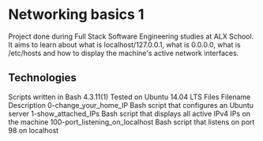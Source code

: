 # Networking basics 1
Project done during Full Stack Software Engineering studies at ALX School. It aims to learn about what is localhost/127.0.0.1, what is 0.0.0.0, what is /etc/hosts and how to display the machine's active network interfaces.

## Technologies
Scripts written in Bash 4.3.11(1)
Tested on Ubuntu 14.04 LTS
Files
Filename	Description
0-change_your_home_IP	Bash script that configures an Ubuntu server
1-show_attached_IPs	Bash script that displays all active IPv4 IPs on the machine
100-port_listening_on_localhost	Bash script that listens on port 98 on localhost
